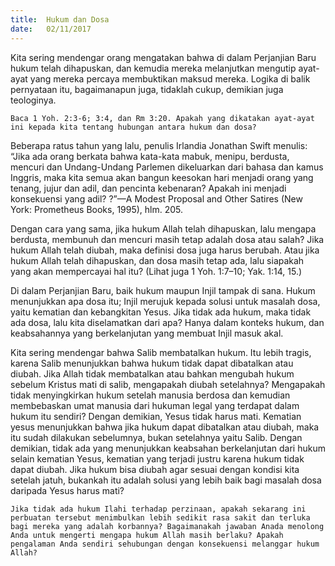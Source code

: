 ```yaml
---
title:  Hukum dan Dosa
date:   02/11/2017
---
```


Kita sering mendengar orang mengatakan bahwa di dalam Perjanjian Baru hukum telah dihapuskan, dan kemudia mereka melanjutkan mengutip ayat-ayat yang mereka percaya membuktikan maksud mereka. Logika di balik pernyataan itu, bagaimanapun juga, tidaklah cukup, demikian juga teologinya.

`Baca 1 Yoh. 2:3-6; 3:4, dan Rm 3:20. Apakah yang dikatakan ayat-ayat ini kepada kita tentang hubungan antara hukum dan dosa?`

Beberapa ratus tahun yang lalu, penulis Irlandia Jonathan Swift menulis: “Jika ada orang berkata bahwa kata-kata mabuk, menipu, berdusta, mencuri dan Undang-Undang Parlemen dikeluarkan dari bahasa dan kamus Inggris, maka kita semua akan bangun keesokan hari menjadi orang yang tenang, jujur dan adil, dan pencinta kebenaran? Apakah ini menjadi konsekuensi yang adil? ?”—A Modest Proposal and Other Satires (New York: Prometheus Books, 1995), hlm. 205.

Dengan cara yang sama, jika hukum Allah telah dihapuskan, lalu mengapa berdusta, membunuh dan mencuri masih tetap adalah dosa atau salah? Jika hukum Allah telah diubah, maka definisi dosa juga harus berubah. Atau jika hukum Allah telah dihapuskan, dan dosa masih tetap ada, lalu siapakah yang akan mempercayai hal itu? (Lihat juga 1 Yoh. 1:7–10; Yak. 1:14, 15.)

Di dalam Perjanjian Baru, baik hukum maupun Injil tampak di sana. Hukum menunjukkan apa dosa itu; Injil merujuk kepada solusi untuk masalah dosa, yaitu kematian dan kebangkitan Yesus. Jika tidak ada hukum, maka tidak ada dosa, lalu kita diselamatkan dari apa? Hanya dalam konteks hukum, dan keabsahannya yang berkelanjutan yang membuat Injil masuk akal.

Kita sering mendengar bahwa Salib membatalkan hukum. Itu lebih tragis, karena Salib menunjukkan bahwa hukum tidak dapat dibatalkan atau diubah. Jika Allah tidak membatalkan atau bahkan mengubah hukum sebelum Kristus mati di salib, mengapakah diubah setelahnya? Mengapakah tidak menyingkirkan hukum setelah manusia berdosa dan kemudian membebaskan umat manusia dari hukuman legal yang terdapat dalam hukum itu sendiri? Dengan demikian, Yesus tidak harus mati. Kematian yesus menunjukkan bahwa jika hukum dapat dibatalkan atau diubah, maka itu sudah dilakukan sebelumnya, bukan setelahnya yaitu Salib. Dengan demikian, tidak ada yang menunjukkan keabsahan berkelanjutan dari hukum selain kematian Yesus, kematian yang terjadi justru karena hukum tidak dapat diubah. Jika hukum bisa diubah agar sesuai dengan kondisi kita setelah jatuh, bukankah itu adalah solusi yang lebih baik bagi masalah dosa daripada Yesus harus mati?

`Jika tidak ada hukum Ilahi terhadap perzinaan, apakah sekarang ini perbuatan tersebut menimbulkan lebih sedikit rasa sakit dan terluka bagi mereka yang adalah korbannya? Bagaimanakah jawaban Anada menolong Anda untuk mengerti mengapa hukum Allah masih berlaku? Apakah pengalaman Anda sendiri sehubungan dengan konsekuensi melanggar hukum Allah?`